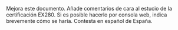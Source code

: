 Mejora este documento. Añade comentarios de cara al estucio de la certificación EX280. Si es posible hacerlo por consola web, indica brevemente cómo se haría. Contesta en español de España.
